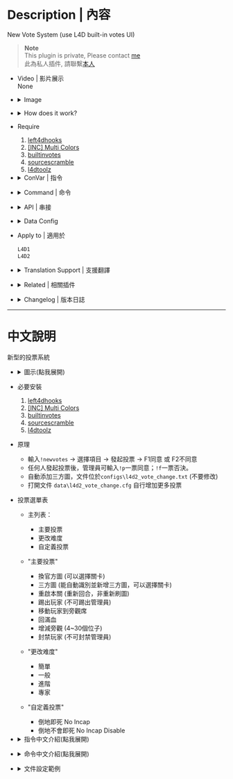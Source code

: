# Description | 內容
New Vote System (use L4D built-in votes UI)

> __Note__ <br/>
This plugin is private, Please contact [me](https://github.com/fbef0102/Game-Private_Plugin#私人插件列表-private-plugins-list)<br/>
此為私人插件, 請聯繫[本人](https://github.com/fbef0102/Game-Private_Plugin#私人插件列表-private-plugins-list)

* Video | 影片展示
<br/>None

* <details><summary>Image</summary>

	* Type !newvotes to open vote menu
	<br/>![l4d2_vote_change_1](image/l4d2_vote_change_1.jpg)
	* Menu - "Main Vote"
	<br/>![l4d2_vote_change_2](image/l4d2_vote_change_2.jpg)
	* Menu - "Change Difficulty"
	<br/>![l4d2_vote_change_3](image/l4d2_vote_change_3.jpg)
	* Menu - "Custom Vote", you can add your own custom vote
	<br/>![l4d2_vote_change_4](image/l4d2_vote_change_4.jpg)
	* Valve Map + Custom Maps (automatic parsing of custom maps vpk files - no need to add map names manually)
	<br/>![l4d2_vote_change_5](image/l4d2_vote_change_5.jpg)
	* Use L4D built-in votes UI system
	<br/>![l4d2_vote_change_6](image/l4d2_vote_change_6.jpg)
</details>

* <details><summary>How does it work?</summary>

	* Type ```!newvotes``` to open vote menu -> select -> call vote to change
	* Admin can type ```!p``` to force pass the current vote, or ```!f``` to force cancel the current vote
	* Automatic parsing of custom maps vpk files - no need to add map names manually，file is in ```configs\l4d2_vote_change.txt``` (don't touch)
	* Customize vote, add more custom vote in ```data\l4d2_vote_change.cfg```
</details>

* Require
	1. [left4dhooks](https://forums.alliedmods.net/showthread.php?t=321696)
	2. [[INC] Multi Colors](https://github.com/fbef0102/L4D1_2-Plugins/releases/tag/Multi-Colors)
	3. [builtinvotes](https://github.com/fbef0102/Game-Private_Plugin/releases/tag/builtinvotes)
	4. [sourcescramble](https://github.com/nosoop/SMExt-SourceScramble/releases)
	5. [l4dtoolz](/Tutorial_%E6%95%99%E5%AD%B8%E5%8D%80/English/Server/Install_Other_File#l4dtoolz)

* <details><summary>ConVar | 指令</summary>

	* cfg/sourcemod/l4d2_vote_change.cfg
		```php
		// Players with these flags have kick immune. (Empty = Everyone, -1: Nobody)
		l4d2_vote_change_Kick_immune_flag "z"

		// Players with these flags have ban immune. (Empty = Everyone, -1: Nobody)
		l4d2_vote_change_ban_immune_flag "z"

		// Ban how many minutes. (0 = Permanent)
		l4d2_vote_change_ban_minutes "0"

		// Delay to start another vote after vote ends.
		l4d2_vote_change_delay "60"

		// 0=Plugin off, 1=Plugin on.
		l4d2_vote_change_enable "1"

		// Numbers of real survivor and infected player required to start a vote.
		l4d2_vote_change_required "1"

		// If 1, spectator can call a vote
		l4d2_vote_change_spectator_call_vote "0"

		// If 1, spectator can participate any vote (vote yes, vote no)
		l4d2_vote_change_spectator_join_vote "1"
		```
</details>

* <details><summary>Command | 命令</summary>

	* **Open Vote Menu**
		```php
		sm_newvotes
		sm_votes
		```

	* **Admin can force pass the current vote (Adm Required: ADMFLAG_BAN)**
		```php
		sm_vp
		```

	* **Admin can force cancel the current vote (Adm Required: ADMFLAG_BAN)**
		```php
		sm_vc
		```
</details>

* <details><summary>API | 串接</summary>

	* ```scripting\include\l4d2_vote_change.inc```
		```php
		Registers a library name: l4d2_vote_change
		```
</details>

* <details><summary>Data Config</summary>

	* ```data/l4d2_vote_change.cfg```
		```php
		"l4d2_vote_change"
		{
			"Menu_1"
			{
				"changemap" 		"1" //1=Enable this vote, 0=Disable this vote
				"changecustommap" 	"1"
				"restartmap"		"1"
				"kick"				"1"
				"forcespec"			"1"
				"hp"				"0"
				"slot"				"1"
				"ban"				"1"
			}

			"Custom"
			{
				// There are 2 custom votes, add more if you want
				"num"   "2"
				"1"
				{
					// 1=Enable this vote, 0=Disable this vote
					"enable"	"1" 
					
					// Vote Title
					"title"		"倒地即死 No Incap"
					
					// server execute this cmd after vote pass (if too many cmds, better exec cfg file instead)
					"cmd"		"sm_cvar survivor_max_incapacitated_count 0"
					
					// chat message if vote pass, support multicolors
					"pass_msg"	"[{olive}TS{default}] {blue}Vote Pass! 投票通過!{default} You will die once incap"
					
					// chat message if vote pass, support multicolors
					"fail_msg"	"[{olive}TS{default}] {red}Vote Failed! 投票失敗!{default}"
				}
				...
			}
			...
		}
		```
</details>

* Apply to | 適用於
	```
	L4D1
	L4D2
	```

* <details><summary>Translation Support | 支援翻譯</summary>

	```
	English
	繁體中文
	简体中文
	```
</details>

* <details><summary>Related | 相關插件</summary>

	1. [l4d2_vote_manager3](https://github.com/fbef0102/L4D1_2-Plugins/tree/master/l4d2_vote_manager3): Unable to call valve vote if player does not have access
		* 沒有權限的玩家不能隨意發起官方投票
	2. [l4d2_custom_difficulty](/Plugin_插件/Server_伺服器/l4d2_custom_difficulty): Set your own custom difficulty and damage + vote to change custom difficulty
		* 自訂遊戲難度、特感傷害、殭屍傷害、Tank傷害、Witch傷害 + 投票更換自訂的難度
</details>

* <details><summary>Changelog | 版本日誌</summary>

	* v1.5h (2024-8-16)
		* Update data file
		* Update translation
		* Add API and include
		* Update menu again

	* v1.4h (2024-8-4)
		* Update data file
		* Update vote menu
		* Add L4D1 support
		* Player can now customize vote
		* Update translation

	* v1.3h (2024-4-30)
		* Add data file to enable/disable each vote option

	* v1.2h (2024-2-8)
		* Fixed "Restart Level" not working in versus

	* v1.1h (2023-6-11)
		* Initial Release
</details>

- - - -
# 中文說明
新型的投票系統

* <details><summary>圖示(點我展開)</summary>

	* 輸入!newvotes打開投票選單
	<br/>![l4d2_vote_change_1_zho](image/zho/l4d2_vote_change_1_zho.jpg)
	* "主要投票"
	<br/>![l4d2_vote_change_2_zho](image/zho/l4d2_vote_change_2_zho.jpg)
	* "更改難度"
	<br/>![l4d2_vote_change_3_zho](image/zho/l4d2_vote_change_3_zho.jpg)
	* "自定義投票"，可自行新增
	<br/>![l4d2_vote_change_4_zho](image/zho/l4d2_vote_change_4_zho.jpg)
	* 官方圖與三方圖可以選擇關卡 (能自動識別並新增三方圖)
	<br/>![l4d2_vote_change_5_zho](image/zho/l4d2_vote_change_5_zho.jpg)
	* 使用官方的內建投票圖形UI
	<br/>![l4d2_vote_change_6_zho](image/zho/l4d2_vote_change_6_zho.jpg)
</details>

* 必要安裝
	1. [left4dhooks](https://forums.alliedmods.net/showthread.php?t=321696)
	2. [[INC] Multi Colors](https://github.com/fbef0102/L4D1_2-Plugins/releases/tag/Multi-Colors)
	3. [builtinvotes](https://github.com/fbef0102/Game-Private_Plugin/releases/tag/builtinvotes)
	4. [sourcescramble](https://github.com/nosoop/SMExt-SourceScramble/releases)
	5. [l4dtoolz](/Tutorial_%E6%95%99%E5%AD%B8%E5%8D%80/Chinese_%E7%B9%81%E9%AB%94%E4%B8%AD%E6%96%87/Server/%E5%AE%89%E8%A3%9D%E5%85%B6%E4%BB%96%E6%AA%94%E6%A1%88%E6%95%99%E5%AD%B8#%E5%AE%89%E8%A3%9Dl4dtoolz)

* 原理
	* 輸入```!newvotes``` -> 選擇項目 -> 發起投票 -> F1同意 或 F2不同意
	* 任何人發起投票後，管理員可輸入```!p```一票同意；```!f```一票否決。
	* 自動添加三方圖，文件位於```configs\l4d2_vote_change.txt``` (不要修改)
	* 打開文件 ```data\l4d2_vote_change.cfg``` 自行增加更多投票

* 投票選單表
	* 主列表：
		* 主要投票
		* 更改难度
		* 自定義投票

	* "主要投票"
		* 換官方圖		(可以選擇關卡)
		* 三方圖		(能自動識別並新增三方圖，可以選擇關卡)
		* 重啟本關		(重新回合，非重新刷圖)
		* 踢出玩家		(不可踢出管理員)
		* 移動玩家到旁觀席
		* 回滿血
		* 增減旁觀		(4~30個位子)
		* 封禁玩家     	(不可封禁管理員)

	* "更改难度"
		* 簡單
		* 一般
		* 進階
		* 專家

	* "自定義投票"
		* 倒地即死 No Incap
		* 倒地不會即死 No Incap Disable
	
* <details><summary>指令中文介紹(點我展開)</summary>

	* cfg/sourcemod/l4d2_vote_change.cfg
		```php
		// 擁有這權限的人無法被投票踢出伺服器 (留白 = 任何人無法被踢, -1: 所有人都可以被踢)
		l4d2_vote_change_Kick_immune_flag "z"

		// 擁有這權限的人無法被投票永久封禁 (留白 = 任何人無法被永久封禁, -1: 所有人都可以被永久封禁)
		l4d2_vote_change_ban_immune_flag "z"

		// 過X秒後才能再發起投票.
		l4d2_vote_change_delay "60"

		// 0=插件關閉, 1=插件開啟.
		l4d2_vote_change_enable "1"

		// 倖存者與特感隊伍總共要有X位真人玩家在場才能發起投票.
		l4d2_vote_change_required "1"

		// 如果為1, 旁觀者可以發起投票
		l4d2_vote_change_spectator_call_vote "1"

		// 如果為1, 旁觀者可以參與投票 (按F1同意, 按F2不同意)
		l4d2_vote_change_spectator_join_vote "1"
		```
</details>

* <details><summary>命令中文介紹(點我展開)</summary>

	* **打開投票選單**
		```php
		sm_newvotes
		sm_votes
		```

	* **管理員可以強制通過 (權限: ADMFLAG_BAN)**
		```php
		sm_vp
		```

	* **管理員可以強制否則 (權限: ADMFLAG_BAN)**
		```php
		sm_vc
		```
</details>

* <details><summary>文件設定範例</summary>

	* ```data/l4d2_vote_change.cfg```
		```php
		"l4d2_vote_change"
		{
			"Menu_1"
			{
				"changemap" 		"1" //1=開放此選項投票, 0=關閉此選項投票
				"changecustommap" 	"1" 
				"restartmap"		"1"
				"kick"				"1"
				"forcespec"			"1"
				"hp"				"0"
				"slot"				"1"
				"ban"				"1"
			}

			"Custom"
			{
				// 有2種自製投票, 可自行新增更多
				"num"   "2"
				"1"
				{
					// 1=開放此選項投票, 0=關閉此選項投票
					"enable"	"1" 
					
					// 投票選項的標題
					"title"		"倒地即死 No Incap"
					
					// 投票通過後會執行的指令 (如果想執行的指令太多，建議改成執行cfg)
					"cmd"		"sm_cvar survivor_max_incapacitated_count 0"
					
					// 投票通過會顯示的訊息 (聊天框)，支援中文與顏色tag
					"pass_msg"	"[{olive}TS{default}] {blue}Vote Pass! 投票通過!{default} You will die once incap"
					
					// 投票失敗會顯示的訊息 (聊天框)，支援中文與顏色tag
					"fail_msg"	"[{olive}TS{default}] {red}Vote Failed! 投票失敗!{default}"
				}
			}
			...
		}
		```
</details>